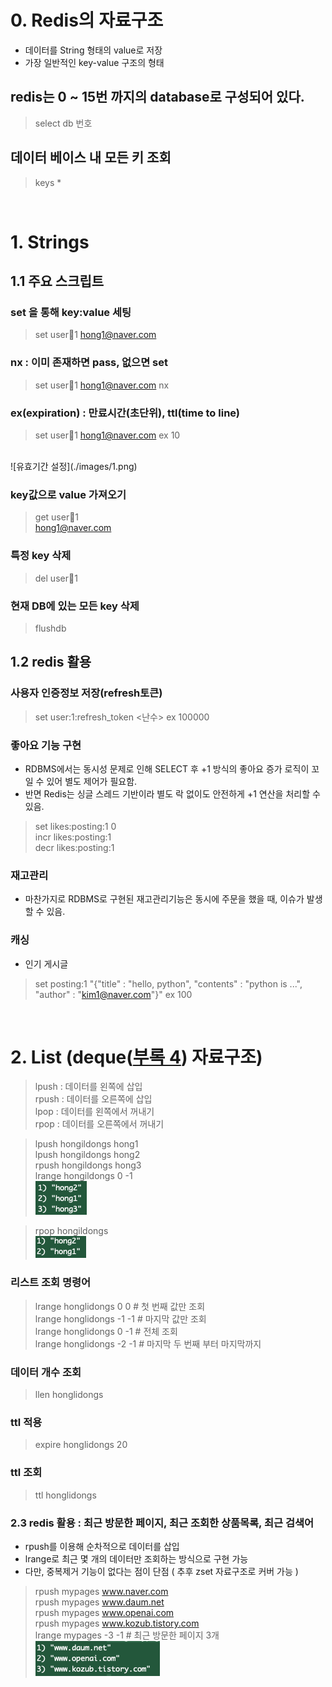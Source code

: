 # 0. Redis의 자료구조
- 데이터를 String 형태의 value로 저장
- 가장 일반적인 key-value 구조의 형태

## redis는 0 ~ 15번 까지의 database로 구성되어 있다.
> select db 번호

## 데이터 베이스 내 모든 키 조회
> keys *

<br/>

# 1. Strings
## 1.1 주요 스크립트

### set 을 통해 key:value 세팅
> set user:email:1 hong1@naver.com

### nx : 이미 존재하면 pass, 없으면 set
> set user:email:1 hong1@naver.com nx

### ex(expiration) : 만료시간(초단위), ttl(time to line)
> set user:email:1 hong1@naver.com ex 10
<br/>
![유효기간 설정](./images/1.png)

### key값으로 value 가져오기
> get user:email:1<br/>
> hong1@naver.com

### 특정 key 삭제
> del user:email:1
### 현재 DB에 있는 모든 key 삭제
> flushdb

## 1.2 redis 활용 

### 사용자 인증정보 저장(refresh토큰)
> set user:1:refresh_token <난수> ex 100000

### 좋아요 기능 구현
- RDBMS에서는 동시성 문제로 인해 SELECT 후 +1 방식의 좋아요 증가 로직이 꼬일 수 있어 별도 제어가 필요함.
- 반면 Redis는 싱글 스레드 기반이라 별도 락 없이도 안전하게 +1 연산을 처리할 수 있음.
> set likes:posting:1 0 <br/>
> incr likes:posting:1 <br/>
> decr likes:posting:1

### 재고관리 
- 마찬가지로 RDBMS로 구현된 재고관리기능은 동시에 주문을 했을 때, 이슈가 발생할 수 있음.

### 캐싱
- 인기 게시글 
> set posting:1 "{\"title\"  : \"hello, python\", \"contents\" : \"python is ...\", \"author\" : \"kim1@naver.com\"}" ex 100

<br/>

# 2. List (deque([부록 4](부록.md#부록-4-덱deque)) 자료구조)

> lpush : 데이터를 왼쪽에 삽입 <br/>
> rpush : 데이터를 오른쪽에 삽입 <br/>
> lpop : 데이터를 왼쪽에서 꺼내기 <br/>
> rpop : 데이터를 오른쪽에서 꺼내기

> lpush hongildongs hong1 <br/>
> lpush hongildongs hong2 <br/>
> rpush hongildongs hong3 <br/>
> lrange hongildongs 0 -1  <br/>
![리스트 조회](./images/2.png)

> rpop hongildongs <br/>
![rpop 이후의 리스트](./images/3.png)

### 리스트 조회 명령어
> lrange honglidongs 0 0 # 첫 번째 값만 조회 <br/>
> lrange honglidongs -1 -1 # 마지막 값만 조회 <br/>
> lrange honglidongs 0 -1 # 전체 조회 <br/>
> lrange honglidongs -2 -1 # 마지막 두 번째 부터 마지막까지 <br/>

### 데이터 개수 조회
> llen honglidongs
### ttl 적용
> expire honglidongs 20
### ttl 조회
> ttl honglidongs

### 2.3 redis 활용 : 최근 방문한 페이지, 최근 조회한 상품목록, 최근 검색어
- rpush를 이용해 순차적으로 데이터를 삽입
- lrange로 최근 몇 개의 데이터만 조회하는 방식으로 구현 가능
- 다만, 중복제거 기능이 없다는 점이 단점 ( 추후 zset 자료구조로 커버 가능 )

> rpush mypages www.naver.com <br/>
> rpush mypages www.daum.net <br/>
> rpush mypages www.openai.com <br/>
> rpush mypages www.kozub.tistory.com <br/>
> lrange mypages -3 -1 # 최근 방문한 페이지 3개 <br/>
![최근 방문한 ](./images/4.png)